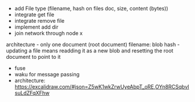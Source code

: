 - add File type (filename, hash on files doc, size, content (bytes))
- integrate get file
- integrate remove file
- implement add dir
- join network through node x


architecture
    - only one document (root document)
        filename: blob hash
    - updating a file means readding it as a new blob and resetting the root document to point to it


- fuse
- waku for message passing
- architecture: https://excalidraw.com/#json=Z5wK1wkZrwUyeAbpT_oRE,OYn8RCSqbvIsuLdZFqXFhw
